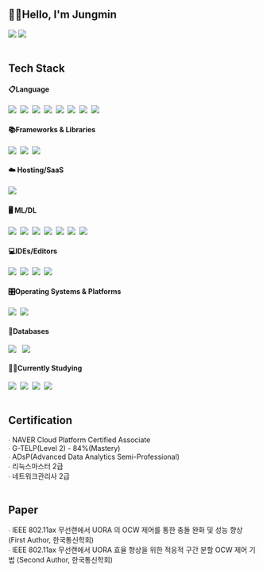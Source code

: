 <h2>🙋‍♂️Hello, I'm Jungmin</h2>
<div>
<a href="https://velog.io/@urban-jungle/posts"><img src="https://img.shields.io/badge/velog-20C997?style=for-the-badge&logo=velog&logoColor=white"/></a>
<a href="mailto:ljmtt2000@gmail.com"><img src="https://img.shields.io/badge/Gmail-EA4335?style=for-the-badge&logo=Gmail&logoColor=white"/></a>
</div>

<br/>
<div>
    <h2>Tech Stack</h2>
    <div>
      <h4>📋Language</h4>
	<img src="https://img.shields.io/badge/C++-00599C?style=for-the-badge&logo=cplusplus&logoColor=white" />&nbsp
	<img src="https://img.shields.io/badge/python-3670A0?style=for-the-badge&logo=python&logoColor=ffdd54" />&nbsp
	<img src="https://img.shields.io/badge/c-%2300599C.svg?style=for-the-badge&logo=c&logoColor=white" />&nbsp
	<img src="https://img.shields.io/badge/Matlab-0076A8?style=for-the-badge&logo=matlab&logoColor=white" />&nbsp
	<img src="https://img.shields.io/badge/javascript-%23323330.svg?style=for-the-badge&logo=javascript&logoColor=%23F7DF1E" />&nbsp
	<img src="https://img.shields.io/badge/html5-E34F26?style=for-the-badge&logo=html5&logoColor=white" />&nbsp
	<img src="https://img.shields.io/badge/css-1572B6?style=for-the-badge&logo=css3&logoColor=white" />&nbsp
	<img src="https://img.shields.io/badge/Verilog-3776AB?style=for-the-badge&logo=&logoColor=white" />&nbsp
      <h4>📚Frameworks & Libraries</h4>
	<img src="https://img.shields.io/badge/flask-000000?style=for-the-badge&logo=flask&logoColor=white" />&nbsp
	<img src="https://img.shields.io/badge/React-61DAFB?style=for-the-badge&logo=React&logoColor=white" />&nbsp
	<img src="https://img.shields.io/badge/opencv-%23white.svg?style=for-the-badge&logo=opencv&logoColor=white" />&nbsp
      <h4>☁️ Hosting/SaaS</h4>
	<img src="https://img.shields.io/badge/AWS-%23FF9900.svg?style=for-the-badge&logo=amazon-aws&logoColor=white" />&nbsp
      <h4>🖥️ ML/DL</h4>
	<img src="https://img.shields.io/badge/Keras-%23D00000.svg?style=for-the-badge&logo=Keras&logoColor=white" />&nbsp
	<img src="https://img.shields.io/badge/Matplotlib-00599C?style=for-the-badge&logo=Matplotlib&logoColor=white" />&nbsp
	<img src="https://img.shields.io/badge/numpy-%23013243.svg?style=for-the-badge&logo=numpy&logoColor=white" />&nbsp
	<img src="https://img.shields.io/badge/pandas-%23150458.svg?style=for-the-badge&logo=pandas&logoColor=white" />&nbsp
	<img src="https://img.shields.io/badge/-PyTorch-E34F26?style=for-the-badge&logo=PyTorch&logoColor=white"/>&nbsp
	<img src="https://img.shields.io/badge/scikit--learn-%23F7931E.svg?style=for-the-badge&logo=scikit-learn&logoColor=white"/>&nbsp
	<img src="https://img.shields.io/badge/TensorFlow-%23FF6F00.svg?style=for-the-badge&logo=TensorFlow&logoColor=white"/>&nbsp
      <h4>💻IDEs/Editors</h4>
	<img src="https://img.shields.io/badge/Visual%20Studio%20Code-0078d7.svg?style=for-the-badge&logo=visual-studio-code&logoColor=white" />&nbsp
  	<img src="https://img.shields.io/badge/jupyter-2C2C32.svg?style=for-the-badge&logo=jupyter&logoColor=F37726" />&nbsp
  	<img src="https://img.shields.io/badge/-codeblocks-41AD48?style=for-the-badge&logo=codeblocks&logoColor=white" />&nbsp
	<img src="https://img.shields.io/badge/Xilinx Vivado-F7DF1E.svg?style=for-the-badge&logo=&logoColor=white" />&nbsp
      <h4>🎛️Operating Systems & Platforms</h4>
	<img src="https://img.shields.io/badge/linux-FCC624?style=for-the-badge&logo=linux&logoColor=black" />&nbsp
	<img src="https://img.shields.io/badge/Ubuntu-E95420?style=for-the-badge&logo=ubuntu&logoColor=white" />&nbsp
      <h4>💾Databases</h4>
	<img src="https://img.shields.io/badge/mysql-4479A1?style=for-the-badge&logo=mysql&logoColor=white"/> &nbsp
	<img src="https://img.shields.io/badge/MongoDB-%234ea94b.svg?style=for-the-badge&logo=mongodb&logoColor=white"/> &nbsp
      <h4>✍🏻Currently Studying</h4>
	<img src="https://img.shields.io/badge/java-%23ED8B00.svg?style=for-the-badge&logo=openjdk&logoColor=white" />&nbsp
	<img src="https://img.shields.io/badge/Spring Boot-6DB33F?style=for-the-badge&logo=spring boot&logoColor=white" />&nbsp
	<img src="https://img.shields.io/badge/Docker-2496ED?style=for-the-badge&logo=docker&logoColor=white" />&nbsp
	<img src="https://img.shields.io/badge/Kubernetes-326CE5?style=for-the-badge&logo=Kubernetes&logoColor=white" />&nbsp
    </div>
</div>
<br/>

<div>
<h2>Certification</h2>
∙ NAVER Cloud Platform Certified Associate <br/>
∙ G-TELP(Level 2) - 84%(Mastery) <br/>
∙ ADsP(Advanced Data Analytics Semi-Professional) <br/>
∙ 리눅스마스터 2급 <br/>
∙ 네트워크관리사 2급 <br/>
</div>
<br/>

<div>
<h2>Paper</h2>
∙ IEEE 802.11ax 무선랜에서 UORA 의 OCW 제어를 통한 충돌 완화 및 성능 향상 (First Author, 한국통신학회)<br/>
∙ IEEE 802.11ax 무선랜에서 UORA 효율 향상을 위한 적응적 구간 분할 OCW 제어 기법 (Second Author, 한국통신학회)<br/>
</div>
